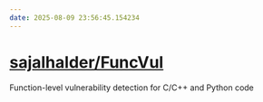 ```yaml
---
date: 2025-08-09 23:56:45.154234
---
```


# [sajalhalder/FuncVul](https://github.com/sajalhalder/FuncVul)

Function-level vulnerability detection for C/C++ and Python code